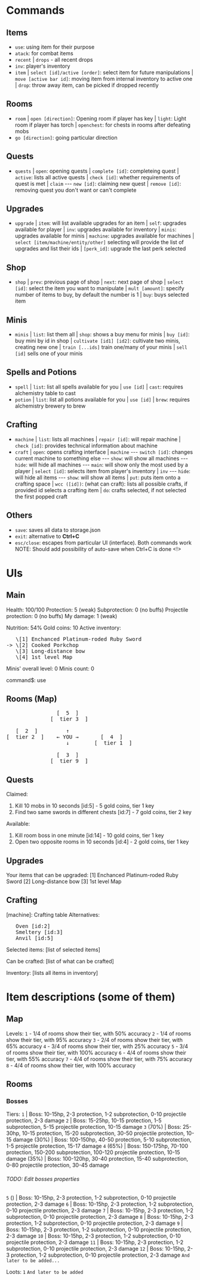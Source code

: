 # Commands

## Items
- `use`: using item for their purpose
- `atack`: for combat items
- `recent`
    | `drops` - all recent drops
- `inv`: player's inventory
- `item` 
    | `select [id]/active [order]`: select item for future manipulations
    | `move [active bar id]`: moving item from internal inventory to active one
    | `drop`: throw away item, can be picked if dropped recently

## Rooms
- `room`
    | `open [direction]`: Opening room if player has key
    | `light`: Light room if player has torch
    | `openchest`: for chests in rooms after defeating mobs
- `go [direction]`: going particular direction

## Quests
- `quests`
    | `open`: opening quests
    | `complete [id]`: completeing quest
    | `active`: lists all active quests
    | `check [id]`: whether requirements of quest is met
    | `claim`
    --- `new [id]`: claiming new quest
    | `remove [id]`: removing quest you don't want or can't complete

## Upgrades
- `upgrade`
    | `item`: will list available upgrades for an item
    | `self`: upgrades available for player
    | `inv`: upgrades available for inventory
    | `minis`: upgrades available for minis
    | `machine`: upgrades available for machines
    | `select [item/machine/entity/other]` selecting will provide the list of upgrades and list their ids 
    | `[perk_id]`: upgrade the last perk selected 

## Shop
- `shop`
    | `prev`: previous page of shop
    | `next`: next page of shop
    | `select [id]`: select the item you want to manipulate
    | `mult [amount]`: specify number of items to buy, by default the number is 1
    | `buy`: buys selected item

## Minis
- `minis`
    | `list`: list them all
    | `shop`: shows a buy menu for minis
    | `buy [id]`: buy mini by id in shop
    | `cultivate [id1] [id2]`: cultivate two minis, creating new one
    | `train [...ids]` train one/many of your minis
    | `sell [id]` sells one of your minis

## Spells and Potions
- `spell`
    | `list`: list all spells available for you
    | `use [id]`
    | `cast`: requires alchemistry table to cast
- `potion`
    | `list`: list all potions available for you
    | `use [id]`
    | `brew`: requires alchemistry brewery to brew
    
## Crafting
- `machine`
    | `list`: lists all machines
    | `repair [id]`: will repair machine
    | `check [id]`: provides technical information about machine
- `craft`
    | `open`: opens crafting interface
    | `machine`
    --- `switch [id]`: changes current machine to something else
    --- `show`: will show all machines
    --- `hide`: will hide all machines
    --- `main`: will show only the most used by a player
    | `select [id]`: selects item from player's inventory
    | `inv`
    --- `hide`: will hide all items
    --- `show`: will show all items
    | `put`: puts item onto a crafting space
    | `wcc ([id])`: (what can craft): lists all possible crafts, if provided id selects a crafting item
    | `do`: crafts selected, if not selected the first popped craft

## Others
- `save`: saves all data to storage.json
- `exit`: alternative to **Ctrl+C**
- `esc/close`: escapes from particular UI (interface). Both commands work
NOTE: Should add possibility of auto-save when Ctrl+C is done <!>

# UIs

## Main


Health: 100/100
Protection: 5 (weak)
Subprotection: 0 (no buffs)
Projectile protection: 0 (no buffs)
My damage: 1 (weak)

Nutrition: 54%
Gold coins: 10
Active inventory:
<pre>
   \[1] Enchanced Platinum-roded Ruby Sword
-> \[2] Cooked Porkchop
   \[3] Long-distance bow
   \[4] 1st level Map
</pre>

Minis' overall level: 0
Minis count: 0


command$: use




## Rooms (Map)

<pre>
                [  5  ]
              [  tier 3  ]

   [  2  ]         ↑           
[  tier 2  ]    ← YOU →       [  4  ]
                   ↓        [  tier 1  ]

                [  3  ]
              [  tier 9  ]  
</pre>

## Quests

Claimed:
1) Kill 10 mobs in 10 seconds [id:5] - 5 gold coins, tier 1 key
2) Find two same swords in different chests [id:7] - 7 gold coins, tier 2 key

Available:
1) Kill room boss in one minute [id:14] - 10 gold coins, tier 1 key
2) Open two opposite rooms in 10 seconds [id:4] - 2 gold coins, tier 1 key

## Upgrades
Your items that can be upgraded:
\[1] Enchanced Platinum-roded Ruby Sword
\[2] Long-distance bow
\[3] 1st level Map

## Crafting


[machine]: Crafting table
Alternatives:
<pre>
   Oven [id:2]
   Smeltery [id:3]
   Anvil [id:5]
</pre>

Selected items:
[list of selected items]

Can be crafted:
[list of what can be crafted]

Inventory:
[lists all items in inventory]


# Item descriptions (some of them)

## Map
Levels:
`1` - 1/4 of rooms show their tier, with 50% accuracy
`2` - 1/4 of rooms show their tier, with 95% accuracy
`3` - 2/4 of rooms show their tier, with 65% accuracy
`4` - 3/4 of rooms show their tier, with 25% accuracy
`5` - 3/4 of rooms show their tier, with 100% accuracy
`6` - 4/4 of rooms show their tier, with 55% accuracy
`7` - 4/4 of rooms show their tier, with 75% accuracy
`8` - 4/4 of rooms show their tier, with 100% accuracy


## Rooms
### Bosses
Tiers:
`1`
| Boss: 10-15hp, 2-3 protection, 1-2 subprotection, 0-10 projectile protection, 2-3 damage
`2`
| Boss: 15-25hp, 10-15 protection, 1-5 subprotection, 5-15 projectile protection, 10-15 damage
`3`
(70%)
| Boss: 25-30hp, 10-15 protection, 15-20 subprotection, 30-50 projectile protection, 10-15 damage
(30%)
| Boss: 100-150hp, 40-50 protection, 5-10 subprotection, 1-5 projectile protection, 15-17 damage
`4`
(65%)
| Boss: 150-175hp, 70-100 protection, 150-200 subprotection, 100-120 projectile protection, 10-15 damage
(35%)
| Boss: 100-120hp, 30-40 protection, 15-40 subprotection, 0-80 projectile protection, 30-45 damage
###### TODO: Edit bosses properties
`5`
()
| Boss: 10-15hp, 2-3 protection, 1-2 subprotection, 0-10 projectile protection, 2-3 damage
`6`
| Boss: 10-15hp, 2-3 protection, 1-2 subprotection, 0-10 projectile protection, 2-3 damage
`7`
| Boss: 10-15hp, 2-3 protection, 1-2 subprotection, 0-10 projectile protection, 2-3 damage
`8`
| Boss: 10-15hp, 2-3 protection, 1-2 subprotection, 0-10 projectile protection, 2-3 damage
`9`
| Boss: 10-15hp, 2-3 protection, 1-2 subprotection, 0-10 projectile protection, 2-3 damage
`10`
| Boss: 10-15hp, 2-3 protection, 1-2 subprotection, 0-10 projectile protection, 2-3 damage
`11`
| Boss: 10-15hp, 2-3 protection, 1-2 subprotection, 0-10 projectile protection, 2-3 damage
`12`
| Boss: 10-15hp, 2-3 protection, 1-2 subprotection, 0-10 projectile protection, 2-3 damage
`And later to be added...`


Loots:
`1`
`And later to be added`